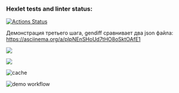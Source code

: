 ### Hexlet tests and linter status:
[![Actions Status](https://github.com/durgedancing/frontend-project-lvl2/workflows/hexlet-check/badge.svg)](https://github.com/durgedancing/frontend-project-lvl2/actions)

Демонстрация третьего шага, gendiff сравнивает два json файла:
https://asciinema.org/a/plpNEnSHoUd7tHO8oSktOAfE1

<a href="https://codeclimate.com/github/codeclimate/codeclimate/maintainability"><img src="https://api.codeclimate.com/v1/badges/a99a88d28ad37a79dbf6/maintainability" /></a>

<a href="https://codeclimate.com/github/codeclimate/codeclimate/test_coverage"><img src="https://api.codeclimate.com/v1/badges/a99a88d28ad37a79dbf6/test_coverage" /></a>

![cache](https://github.com/durgedancing/frontend-project-lvl2/actions/workflows/cache.yml/badge.svg)

![demo workflow](https://github.com/durgedancing/frontend-project-lvl2/actions/workflows/demo.yml/badge.svg)
